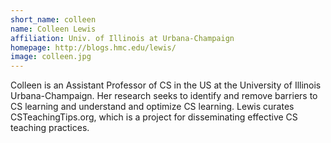 ```yaml
---
short_name: colleen
name: Colleen Lewis
affiliation: Univ. of Illinois at Urbana-Champaign
homepage: http://blogs.hmc.edu/lewis/
image: colleen.jpg
---
```


Colleen is an Assistant Professor of CS in the US at the University of Illinois Urbana-Champaign. Her research seeks to identify and remove barriers to CS learning and understand and optimize CS learning. Lewis curates CSTeachingTips.org, which is a project for disseminating effective CS teaching practices.
